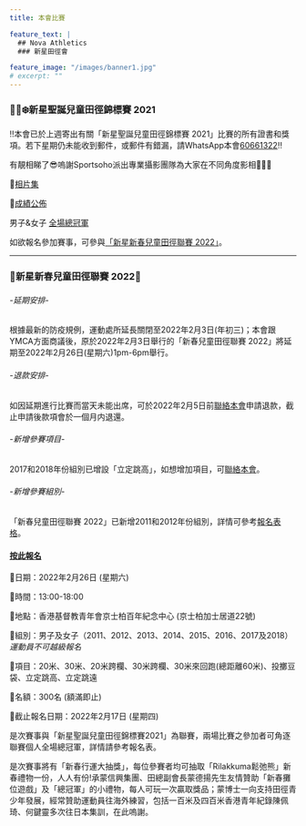 ```yaml
---
title: 本會比賽

feature_text: |
  ## Nova Athletics
  ### 新星田徑會

feature_image: "/images/banner1.jpg"
# excerpt: ""
---
```


### 🎅🏻❄️新星聖誕兒童田徑錦標賽 2021

‼️本會已於上週寄出有關「新星聖誕兒童田徑錦標賽 2021」比賽的所有證書和獎項。若下星期仍未能收到郵件，或郵件有錯漏，請WhatsApp本會[60661322](https://api.whatsapp.com/send?phone=85260661322)‼️

有靚相睇了😎嗚謝Sportsoho派出專業攝影團隊為大家在不同角度影相📸👏🏼

🌟[相片集](https://www.sportsoho.com/pg/photos/matchalbum/8705355)

🌟[成績公佈](https://drive.google.com/drive/folders/1cdPK-Qlpb3MMdX5LTcDJoD3xeiREXaZj?usp=sharing)

男子&女子 [全場總冠軍](https://drive.google.com/file/d/1VJnbVtAS89gOdVjOsDhUu81I0tyqyBHj/view?usp=sharing)

如欲報名參加賽事，可參與[「新星新春兒童田徑聯賽 2022」](https://forms.zohopublic.com/hknovasports852/form/03022022NovaChineseNewYearChildrenAthleticsChampio/formperma/Zm-lD4HlH0xcfklGpQPOaugiM23l2cmB9ImNpdR1290)。

---------------------------------------------------------------------------------------

### 🧧新星新春兒童田徑聯賽 2022🧧

###### -延期安排- 
根據最新的防疫規例，運動處所延長關閉至2022年2月3日(年初三)；本會跟YMCA方面商議後，原於2022年2月3日舉行的「新春兒童田徑聯賽 2022」將延期至2022年2月26日(星期六)1pm-6pm舉行。

###### -退款安排-
如因延期進行比賽而當天未能出席，可於2022年2月5日前[聯絡本會](https://api.whatsapp.com/send?phone=85260661322)申請退款，截止申請後款項會於一個月内退還。

###### -新增參賽項目-
2017和2018年份組別已增設「立定跳高」，如想增加項目，可[聯絡本會](https://api.whatsapp.com/send?phone=85260661322)。

###### -新增參賽組別-
「新春兒童田徑聯賽 2022」已新增2011和2012年份組別，詳情可參考[報名表格](https://forms.zohopublic.com/hknovasports852/form/03022022NovaChineseNewYearChildrenAthleticsChampio/formperma/Zm-lD4HlH0xcfklGpQPOaugiM23l2cmB9ImNpdR1290)。

#### [按此報名](https://forms.zohopublic.com/hknovasports852/form/03022022NovaChineseNewYearChildrenAthleticsChampio/formperma/Zm-lD4HlH0xcfklGpQPOaugiM23l2cmB9ImNpdR1290)

📌日期：2022年2月26日 (星期六)

📌時間：13:00-18:00

📌地點：香港基督教青年會京士柏百年紀念中心 (京士柏加士居道22號)

📌組別：男子及女子（2011、2012、2013、2014、2015、2016、2017及2018）*運動員不可越級報名*

📌項目：20米、30米、20米跨欄、30米跨欄、30米來回跑(總距離60米)、投擲豆袋、立定跳高、立定跳遠

📌名額：300名 (額滿即止)

📌截止報名日期：2022年2月17日 (星期四)

是次賽事與「新星聖誕兒童田徑錦標賽2021」為聯賽，兩場比賽之參加者可角逐聯賽個人全場總冠軍，詳情請參考報名表。

是次賽事將有「新春行運大抽獎」，每位參賽者均可抽取「Rilakkuma鬆弛熊」新春禮物一份，人人有份!承蒙信興集團、田總副會長蒙德揚先生友情贊助「新春攤位遊戲」及「總冠軍」的小禮物，每人可玩一次贏取獎品；蒙博士一向支持田徑青少年發展，經常贊助運動員往海外練習，包括一百米及四百米香港青年紀錄陳佩琦、何鍵靈多次往日本集訓，在此嗚謝。

